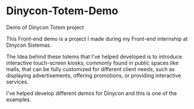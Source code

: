 # Dinycon-Totem-Demo
Demo of Dinycon Totem project

This Front-end demo is a project I made during my Front-end internship at Dinycon Sistemas.

The Idea behind these totems that I've helped developed is to introduce interactive touch-screen kiosks, commonly found in public spaces like malls, that can be fully customized for different client needs, such as displaying advertisements, offering promotions, or providing interactive services.

I've helped develop different demos for Dinycon and this is one of the examples.






